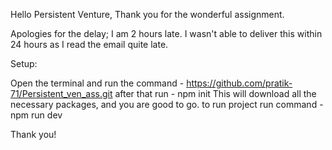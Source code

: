 Hello Persistent Venture,
Thank you for the wonderful assignment.

Apologies for the delay; I am 2 hours late. I wasn't able to deliver this within 24 hours as I read the email quite late.

Setup:

Open the terminal and run the  command - https://github.com/pratik-71/Persistent_ven_ass.git
after that run - npm init
This will download all the necessary packages, and you are good to go.
to run project run command - npm run dev


Thank you!
